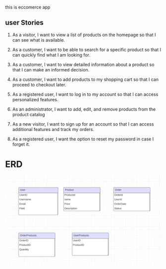 this is eccomerce app

## user Stories

1. As a visitor, I want to view a list of products on the homepage so that I can see what is available.

2. As a customer, I want to be able to search for a specific product so that I can quickly find what I am looking for.

3. As a customer, I want to view detailed information about a product so that I can make an informed decision.

4. As a customer, I want to add products to my shopping cart so that I can proceed to checkout later.

5. As a registered user, I want to log in to my account so that I can access personalized features.

6. As an administrator, I want to add, edit, and remove products from the product catalog

7. As a new visitor, I want to sign up for an account so that I can access additional features and track my orders.

8. As a registered user, I want the option to reset my password in case I forget it.

# ERD
![Alt text](<img/Screen Shot 2023-12-20 at 8.55.00 PM.png>)